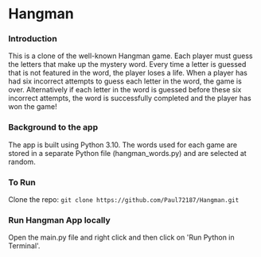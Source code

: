 # Hangman

### Introduction
This is a clone of the well-known Hangman game. Each player must guess the letters that make up the mystery word. Every time a letter is guessed that is not featured in the word, the player loses a life. When a player has had six incorrect attempts to guess each letter in the word, the game is over. Alternatively if each letter in the word is guessed before these six incorrect attempts, the word is successfully completed and the player has won the game!

### Background to the app
The app is built using Python 3.10. The words used for each game are stored in a separate Python file (hangman_words.py) and are selected at random.

### To Run
Clone the repo: `git clone https://github.com/Paul72187/Hangman.git`

### Run Hangman App locally
Open the main.py file and right click and then click on 'Run Python in Terminal'.
